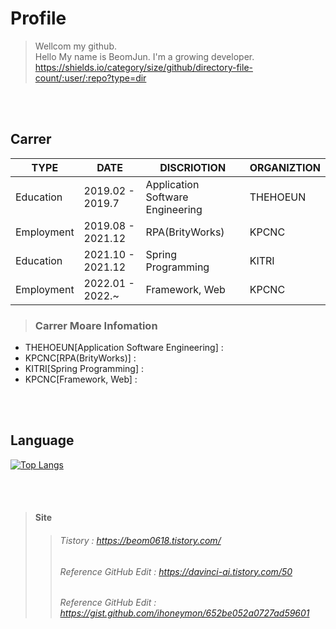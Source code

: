 <!--
**kwon-beom-jun/kwon-beom-jun** is a ✨ _special_ ✨ repository because its `README.md` (this file) appears on your GitHub profile.

Here are some ideas to get you started:

- 🔭 I’m currently working on ...
- 🌱 I’m currently learning ...
- 👯 I’m looking to collaborate on ...
- 🤔 I’m looking for help with ...
- 💬 Ask me about ...
- 📫 How to reach me: ...
- 😄 Pronouns: ...
- ⚡ Fun fact: ...
-->


# Profile

> Wellcom my github.<br/>
> Hello My name is BeomJun. I'm a growing developer.
https://shields.io/category/size/github/directory-file-count/:user/:repo?type=dir

<br/><br/>
## Carrer

| TYPE | DATE | DISCRIOTION | ORGANIZTION |
| ------ | ------ | ------ | ------ |
| Education | 2019.02 - 2019.7 | Application Software Engineering | THEHOEUN |
| Employment | 2019.08 - 2021.12 | RPA(BrityWorks) | KPCNC |
| Education | 2021.10 - 2021.12 | Spring Programming | KITRI |
| Employment | 2022.01 - 2022.~ | Framework, Web | KPCNC |
> ### **Carrer Moare Infomation**
- THEHOEUN[Application Software Engineering] : 
- KPCNC[RPA(BrityWorks)] : 
- KITRI[Spring Programming] : 
- KPCNC[Framework, Web] : 

<br/><br/>
## Language
[![Top Langs](https://github-readme-stats.vercel.app/api/top-langs/?username=anuraghazra&layout=compact)](https://github.com/anuraghazra/github-readme-stats)

<br/><br/>
> #### Site  
> > ###### Tistory : https://beom0618.tistory.com/
> > ###### Reference GitHub Edit : https://davinci-ai.tistory.com/50
> > ###### Reference GitHub Edit : https://gist.github.com/ihoneymon/652be052a0727ad59601
<br/><br/>






